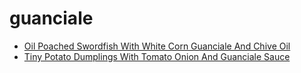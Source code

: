 # guanciale

 * [Oil Poached Swordfish With White Corn Guanciale And Chive Oil](../../index/o/oil-poached-swordfish-with-white-corn-guanciale-and-chive-oil-360711.json)
 * [Tiny Potato Dumplings With Tomato Onion And Guanciale Sauce](../../index/t/tiny-potato-dumplings-with-tomato-onion-and-guanciale-sauce-107797.json)
